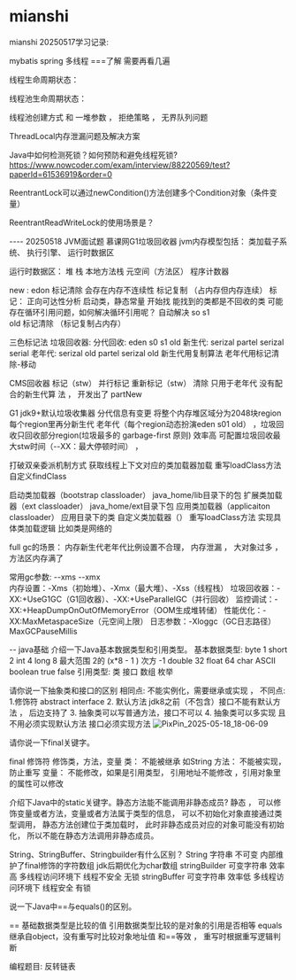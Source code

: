 # mianshi
mianshi
20250517学习记录:

mybatis   spring  多线程   ===了解   需要再看几遍

线程生命周期状态：


线程池生命周期状态：


线程池创建方式 和 一堆参数   ，  拒绝策略 ， 无界队列问题

ThreadLocal内存泄漏问题及解决方案

Java中如何检测死锁？如何预防和避免线程死锁?
https://www.nowcoder.com/exam/interview/88220569/test?paperId=61536919&order=0





ReentrantLock可以通过newCondition()方法创建多个Condition对象（条件变量）

ReentrantReadWriteLock的使用场景是？




---- 20250518   JVM面试题   慕课网G1垃圾回收器
jvm内存模型包括：
        类加载子系统、
        执行引擎、
        运行时数据区

运行时数据区：  堆 栈  本地方法栈  元空间（方法区）  程序计数器   


new : 
edon   标记清除 会存在内存不连续性   标记复制  （占内存但内存连续）  标记： 正向可达性分析   启动类，静态常量 开始找 能找到的类都是不回收的类  可能存在循环引用问题，如何解决循环引用呢？ 自动解决
so 
s1      
old   标记清除 （标记复制占内存）


三色标记法
垃圾回收器: 
分代回收:  eden  s0 s1  old
新生代:  serizal  partel serizal             serial
老年代: serizal old   partel serizal old 
新生代用复制算法  老年代用标记清除-移动

CMS回收器   标记（stw）   并行标记  重新标记（stw）  清除  只用于老年代  没有配合的新生代算 法  ， 开发出了  partNew 

G1 jdk9+默认垃圾收集器  分代信息有变更   将整个内存堆区域分为2048块region   每个region里再分新生代 老年代（每个region动态扮演eden s01 old） ，垃圾回收只回收部分region(垃圾最多的  garbage-first 原则)  效率高  可配置垃圾回收最大stw时间（--XX：最大停顿时间） ， 




打破双亲委派机制方式   获取线程上下文对应的类加载器加载   重写loadClass方法  自定义findClass

启动类加载器（bootstrap classloader）   java_home/lib目录下的包
扩展类加载器（ext classloader）      java_home/ext目录下包
应用类加载器（applicaiton classloader）   应用目录下的类
自定义类加载器（）       重写loadClass方法  实现具体类加载逻辑  比如类是网络的

full gc的场景： 内存新生代老年代比例设置不合理，   内存泄漏   ， 大对象过多 ， 方法区内存满了

常用gc参数:  --xms  --xmx     
内存设置：-Xms（初始堆）、-Xmx（最大堆）、-Xss（线程栈）
垃圾回收器：-XX:+UseG1GC（G1回收器）、-XX:+UseParallelGC（并行回收）
监控调试：-XX:+HeapDumpOnOutOfMemoryError（OOM生成堆转储）
性能优化：-XX:MaxMetaspaceSize（元空间上限）
日志参数：-Xloggc（GC日志路径）
MaxGCPauseMillis


-- java基础
介绍一下Java基本数据类型和引用类型。 
基本数据类型:   byte 1     short 2  int  4 long 8    最大范围 2的 (x*8 - 1 ) 次方 -1    double 32  float  64     char ASCII   boolean  true  false
引用类型:  类  接口 数组  枚举 


请你说一下抽象类和接口的区别
相同点: 不能实例化，需要继承或实现 ， 
不同点: 1.修饰符  abstract  interface 
         2. 默认方法  jdk8之前（不包含）接口不能有默认方法  ， 后边支持了 
         3. 抽象类可以写普通方法，接口不可以
         4. 抽象类可以多实现 且不用必须实现默认方法   接口必须实现方法
![PixPin_2025-05-18_18-06-09](https://github.com/user-attachments/assets/f940b8d0-0a20-4c07-b288-74dabd0d8d1a)

请你说一下final关键字。

final 修饰符
修饰类，方法，变量
类： 不能被继承 如String
方法： 不能被实现，防止重写
变量： 不能修改，如果是引用类型， 引用地址不能修改 ，引用对象里的属性可以修改

介绍下Java中的static关键字。静态方法能不能调用非静态成员?
静态   ， 可以修饰变量或者方法，变量或者方法属于类型的信息，
可以不初始化对象直接通过类型调用，
静态方法创建位于类加载时，
此时非静态成员对应的对象可能没有初始化，
所以不能在静态方法调用非静态成员。

String、StringBuffer、Stringbuilder有什么区别？
String  字符串 不可变 内部维护了final修饰的字符数组 jdk后期优化为char数组
stringBuilder 可变字符串 效率高 多线程访问环境下 线程不安全  无锁
stringBuffer 可变字符串  效率低 多线程访问环境下 线程安全 有锁

说一下Java中==与equals()的区别。

== 基础数据类型是比较的值  引用数据类型比较的是对象的引用是否相等
equals  继承自object，没有重写时比较对象地址值  和==等效  ， 重写时根据重写逻辑判断 
 
编程题目: 反转链表
